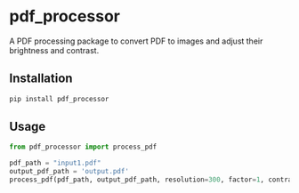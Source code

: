 # pdf_processor

A PDF processing package to convert PDF to images and adjust their brightness and contrast.

## Installation

```bash
pip install pdf_processor
```

## Usage

```python
from pdf_processor import process_pdf

pdf_path = "input1.pdf"
output_pdf_path = 'output.pdf'
process_pdf(pdf_path, output_pdf_path, resolution=300, factor=1, contrast_factor=1)
```
